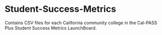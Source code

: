 # Student-Success-Metrics
Contains CSV files for each California community college in the Cal-PASS Plus Student Success Metrics LaunchBoard.
